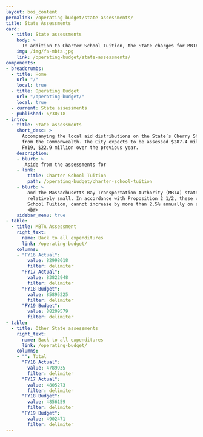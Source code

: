 ```yaml
---
layout: bos_content
permalink: /operating-budget/state-assessments/
title: State Assessments
card:
  - title: State assessments
    body: >
      In addition to Charter School Tuition, the State charges for MBTA and other items. Learn more.
    img: /img/fa-mbta.jpg
    link: /operating-budget/state-assessments/
components:
- breadcrumbs:
  - title: Home
    url: "/"
    local: true
  - title: Operating Budget
    url: "/operating-budget/"
    local: true
  - current: State assessments
  - published: 6/30/18
- intro:
  - title: State assessments
    short_desc: >
      Accompanying the local aid distributions on the State’s Cherry Sheet are charges to the City 
      from the Commonwealth. The City expects to be assessed $287.4 million by the Commonwealth in 
      FY19, $22.9 million over the previous year.
    description:
    - blurb: >
       Aside from the assessments for 
    - link:
        title: Charter School Tuition
        path: /operating-budget/charter-school-tuition
    - blurb: >
        and the Massachusetts Bay Transportation Authority (MBTA) state assessment growth is 
        relatively small. In accordance with Proposition 2 1/2, these charges, except for Charter 
        School Tuition, cannot increase by more than 2.5% annually on a statewide basis.
        <br>
    sidebar_menu: true
- table:
  - title: MBTA Assessment
    right_text:
      name: Back to all expenditures
      link: /operating-budget/
    columns:
    - "FY16 Actual": 
        value: 82998018
        filter: delimiter
      "FY17 Actual": 
        value: 83822948
        filter: delimiter
      "FY18 Budget": 
        value: 85895225
        filter: delimiter
      "FY19 Budget": 
        value: 88209579
        filter: delimiter
- table: 
  - title: Other State assessments
    right_text:
      name: Back to all expenditures
      link: /operating-budget/
    columns:
    - "": Total
      "FY16 Actual": 
        value: 4789935
        filter: delimiter
      "FY17 Actual": 
        value: 4805273
        filter: delimiter
      "FY18 Budget": 
        value: 4856159
        filter: delimiter
      "FY19 Budget": 
        value: 4902471
        filter: delimiter
---
```

